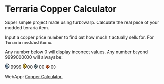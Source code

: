 # Terraria Copper Calculator
Super simple project made using turbowarp.
Calculate the real price of your modded terraria item.

Input a copper price number to find out how much it actually sells for.
For Terraria modded items.

Any number below 0 will display incorrect values.
Any number beyond 9999000000 will always be:

![image](https://raw.githubusercontent.com/ZekusV/Terraria-copper-calculator/main/Platinum_Coin.gif) 9999
![image](https://raw.githubusercontent.com/ZekusV/Terraria-copper-calculator/main/Gold_Coin.gif) 00
![image](https://raw.githubusercontent.com/ZekusV/Terraria-copper-calculator/main/Silver_Coin.gif) 00
![image](https://raw.githubusercontent.com/ZekusV/Terraria-copper-calculator/main/Copper_Coin.gif) 00


WebApp: [Copper Calculator.](https://zekusv.github.io/Terraria-copper-calculator/TerrariaCopperCalculator2.html)
